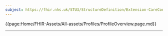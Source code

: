 ```yaml
---
subject: https://fhir.nhs.uk/STU3/StructureDefinition/Extension-CareConnect-GPC-MedicationStatusReason-1
---
```


{{page:Home/FHIR-Assets/All-assets/Profiles/ProfileOverview.page.md}}

---
